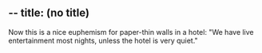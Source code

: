 --
title: (no title)
--
<p>Now this is a nice euphemism for paper-thin walls in a hotel: "We have live entertainment most nights, unless the hotel is very quiet."</p>
